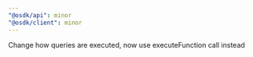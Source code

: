 ```yaml
---
"@osdk/api": minor
"@osdk/client": minor
---
```


Change how queries are executed, now use executeFunction call instead
